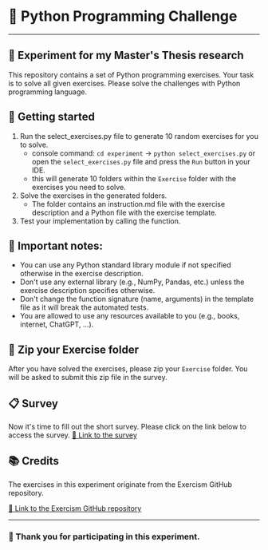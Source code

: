 # 🐍 Python Programming Challenge
____

## 🧪 Experiment for my Master's Thesis research

This repository contains a set of Python programming exercises. Your task is to solve all given exercises.
Please solve the challenges with Python programming language.


## 🚀 Getting started
1. Run the select_exercises.py file to generate 10 random exercises for you to solve. 
    - console command: `cd experiment` -> `python select_exercises.py` or open the `select_exercises.py` file and press the `Run` button in your IDE.
    - this will generate 10 folders within the `Exercise` folder with the exercises you need to solve.
2. Solve the exercises in the generated folders.
    - The folder contains an instruction.md file with the exercise description and a Python file with the exercise template.
3. Test your implementation by calling the function.

## 🧾 Important notes:
- You can use any Python standard library module if not specified otherwise in the exercise description.
- Don't use any external library (e.g., NumPy, Pandas, etc.) unless the exercise description specifies otherwise.
- Don't change the function signature (name, arguments) in the template file as it will break the automated tests.
- You are allowed to use any resources available to you (e.g., books, internet, ChatGPT, ...).


## 📁 Zip your Exercise folder
After you have solved the exercises, please zip your `Exercise` folder. You will be asked to submit this zip file in the survey.

## 📋 Survey
Now it's time to fill out the short survey. Please click on the link below to access the survey.
[🔗 Link to the survey](https://github.com/lucahlg/PyCodingExperiment/blob/main/survey/survey_draft.md)

## 📚 Credits
The exercises in this experiment originate from the Exercism GitHub repository.

[🔗 Link to the Exercism GitHub repository](https://github.com/exercism/python)

---

### 🙏 Thank you for participating in this experiment.